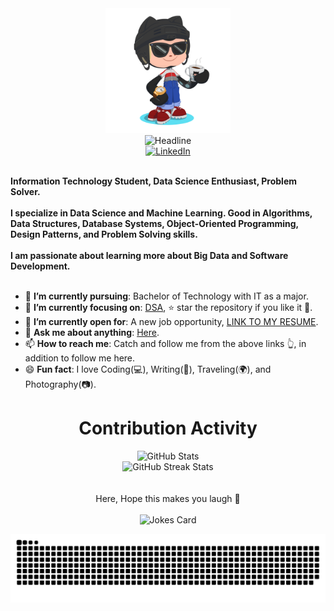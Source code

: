 <div>
    <div align=center>
        <img src="https://raw.githubusercontent.com/AhmedFathyDev/AhmedFathyDev/main/GitHub.png" alt="GitHub Octocat Drinking a Cup of Coffee" height="200">
    </div>
    <div align=center>
        <img src="https://readme-typing-svg.herokuapp.com?color=%236FDA44&size=32&center=true&vCenter=true&width=600&height=50&lines=Hi+there+I'm+Vaishnavi+%F0%9F%91%8B;Information+Technology+Student;Data+Science+Enthusiast;Problem+Solver;" alt="Headline" />
    </div>
    <div align=center>
        <a href="https://www.linkedin.com/in/vaishnavisonawane/"><img src="https://img.shields.io/badge/Linkedin-0077b5?style=flat&logo=linkedin" alt="LinkedIn" /></a>
    </div>
    <div align=left>
        <br>
        <p>
            <strong>
                Information Technology Student, Data Science Enthusiast, Problem Solver.<br><br>
                I specialize in Data Science and Machine Learning. Good in Algorithms, Data Structures, Database Systems, Object-Oriented Programming, Design Patterns, and Problem Solving skills.<br><br>
                I am passionate about learning more about Big Data and Software Development.<br><br>
            </strong>
        </p>
        <ul>
            <li>🌱 <b>I’m currently pursuing</b>: Bachelor of Technology with IT as a major.</li>
            <li>🎯 <b>I’m currently focusing on</b>: <a href="https://github.com/v-sonawane/DSA">DSA</a>, ⭐️ star the repository if you like it 🤩.</li>
            <li>🤔 <b>I’m currently open for</b>: A new job opportunity, <a href="https://drive.google.com/file/d/1t5BAvybiwSY_JMM2m9881oRtogjzbDOL/view?usp=sharing">LINK TO MY RESUME</a>.</li>
            <li>💬 <b>Ask me about anything</b>: <a href="https://github.com/v-sonawane/v-sonawane/issues">Here</a>.</li>
            <li>📫 <b>How to reach me</b>: Catch and follow me from the above links 👆, in addition to follow me here.</li>
            <li>😄 <b>Fun fact</b>: I love Coding(💻), Writing(📝), Traveling(🌍), and Photography(📷).</li>
        </ul>
    </div>
    <div align=center>
        <h1>Contribution Activity</h1>
        <img src="https://github-readme-stats.vercel.app/api?username=v-sonawane&title_color=6FDA44&text_color=FFFFFF&show_icons=true&icon_color=6FDA44&include_all_commits=true&count_private=true&theme=dark" alt="GitHub Stats" height="200" />
        <br>
        <!--
        <img src="https://github-readme-stats.vercel.app/api/top-langs?username=v-sonawane&layout=compact&title_color=6FDA44&text_color=FFFFFF&theme=dark" alt="GitHub Most Used Languages" height="200" />
        <br>
        -->
        <img src="https://github-readme-streak-stats.herokuapp.com/?user=v-sonawane&theme=dark&date_format=j%20M%5B%20Y%5D&currStreakLabel=6FDA44&fire=6FDA44&ring=6FDA44" alt="GitHub Streak Stats" height="200" />
        <br>
        <br>
    </div><br>
    <div align="center">
            Here, Hope this makes you laugh 🤗 <br/><br/>
            <img src="https://readme-jokes.vercel.app/api" alt="Jokes Card" />
    </div>
      <p align="center">
  <img src="https://github.com/DHANOLA/DHANOLA/raw/output/github-contribution-grid-snake.svg" alt="snake"></center>
</p>
</div>
